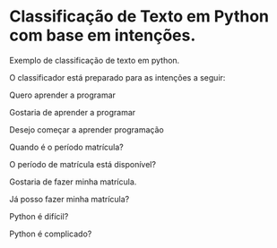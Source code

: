 # Classificação de Texto em Python com base em intenções.
Exemplo de classificação de texto em python.

O classificador está preparado para as intenções a seguir:

Quero aprender a programar

Gostaria de aprender a programar

Desejo começar a aprender programação

Quando é o período matrícula?

O período de matrícula está disponível?

Gostaria de fazer minha matrícula.

Já posso fazer minha matrícula?

Python é difícil?

Python é complicado?
